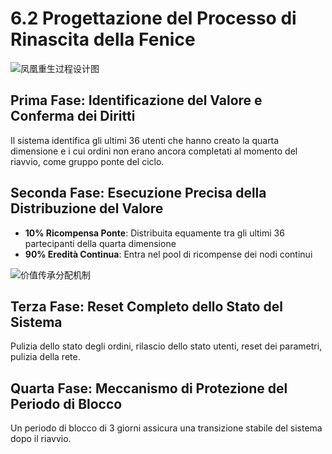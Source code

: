 # 6.2 Progettazione del Processo di Rinascita della Fenice

![凤凰重生过程设计图](/images/图16.svg)

## Prima Fase: Identificazione del Valore e Conferma dei Diritti

Il sistema identifica gli ultimi 36 utenti che hanno creato la quarta dimensione e i cui ordini non erano ancora completati al momento del riavvio, come gruppo ponte del ciclo.

## Seconda Fase: Esecuzione Precisa della Distribuzione del Valore

- **10% Ricompensa Ponte**: Distribuita equamente tra gli ultimi 36 partecipanti della quarta dimensione
- **90% Eredità Continua**: Entra nel pool di ricompense dei nodi continui

![价值传承分配机制](/images/图22.svg)

## Terza Fase: Reset Completo dello Stato del Sistema

Pulizia dello stato degli ordini, rilascio dello stato utenti, reset dei parametri, pulizia della rete.

## Quarta Fase: Meccanismo di Protezione del Periodo di Blocco

Un periodo di blocco di 3 giorni assicura una transizione stabile del sistema dopo il riavvio.